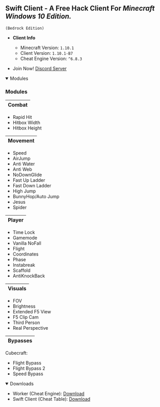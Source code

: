 ## **Swift Client** - A Free Hack Client For **_Minecraft Windows 10 Edition._**

`(Bedrock Edition)`


- **Client Info**
  - Minecraft Version: `1.10.1`
  - Client Version: `1.10.1-B7`
  - Cheat Engine Version: `^6.8.3`


- Join Now! [Discord Server](https://discord.gg/5TEq87Z)

<details open>
<summary>Modules</summary>

### Modules

Combat| 
------| 
- Rapid Hit
- Hitbox Width
- Hitbox Height

Movement| 
------| 
- Speed
- AirJump
- Anti Water
- Anti Web
- NoDownGlide
- Fast Up Ladder
- Fast Down Ladder
- High Jump
- BunnyHop/Auto Jump
- Jesus
- Spider

Player|
------|
- Time Lock
- Gamemode
- Vanilla NoFall
- Flight
- Coordinates
- Phase
- Instabreak
- Scaffold
- AntiKnockBack

Visuals|
------|
- FOV
- Brightness
- Extended F5 View
- F5 Clip Cam
- Third Person
- Real Perspective

Bypasses|
------|
Cubecraft:

- Flight Bypass
- Flight Bypass 2
- Speed Bypass


</details>


<details open>
<summary>Downloads</summary>

- Worker (Cheat Engine): [Download](https://cheatengine.org)
- Swift Client (Cheat Table): [Download](https://github.com/EchoHackCmd/Swift-Client/releases)


</details>
<br>
<br>
